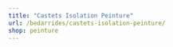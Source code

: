 ```yaml
---
title: "Castets Isolation Peinture"
url: /bedarrides/castets-isolation-peinture/
shop: peinture
---
```

